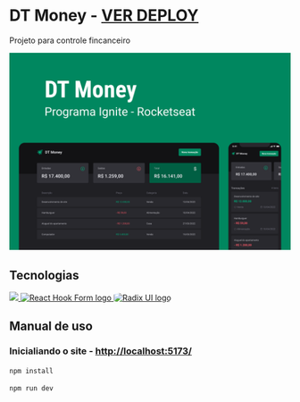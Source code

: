 # DT Money - [VER DEPLOY](https://dt-money-three-rust.vercel.app)

Projeto para controle fincanceiro

![thumbnail](./docs/thumbnail.png)

## Tecnologias

<p align="start">
  <a href="https://skillicons.dev">
    <img src="https://skillicons.dev/icons?i=vite,react,typescript,styledcomponents" />
    <img src="https://react-hook-form.com/images/logo/react-hook-form-logo-only.svg" height="50" width="50" alt="React Hook Form logo"  />
    <img src="https://avatars.githubusercontent.com/u/75042455?s=280&v=4" height="50" width="50" style="border-radius:20%" alt="Radix UI logo"  />
  </a>
</p>

## Manual de uso

### Inicialiando o site - [http://localhost:5173/](http://localhost:5173/)

```sh
npm install
```

```sh
npm run dev
```
